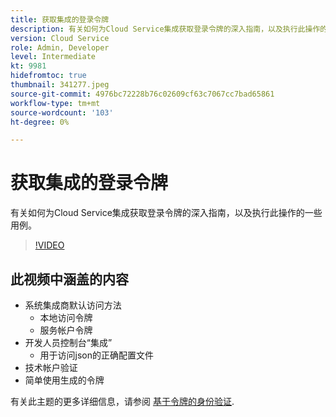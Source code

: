 ```yaml
---
title: 获取集成的登录令牌
description: 有关如何为Cloud Service集成获取登录令牌的深入指南，以及执行此操作的一些用例。
version: Cloud Service
role: Admin, Developer
level: Intermediate
kt: 9981
hidefromtoc: true
thumbnail: 341277.jpeg
source-git-commit: 4976bc72228b76c02609cf63c7067cc7bad65861
workflow-type: tm+mt
source-wordcount: '103'
ht-degree: 0%

---
```



# 获取集成的登录令牌

有关如何为Cloud Service集成获取登录令牌的深入指南，以及执行此操作的一些用例。

>[!VIDEO](https://video.tv.adobe.com/v/341277/?quality=12&learn=on)

## 此视频中涵盖的内容

+ 系统集成商默认访问方法
   + 本地访问令牌
   + 服务帐户令牌
+ 开发人员控制台“集成”
   + 用于访问json的正确配置文件
+ 技术帐户验证
+ 简单使用生成的令牌

有关此主题的更多详细信息，请参阅 [基于令牌的身份验证](/help/headless-tutorial/authentication/overview.md).